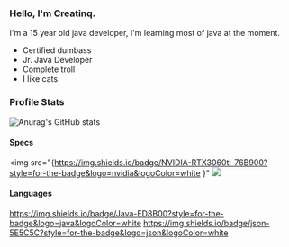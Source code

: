 ### Hello, I'm Creatinq.

I'm a 15 year old java developer, I'm learning most of java at the moment.
- Certified dumbass
- Jr. Java Developer
- Complete troll
- I like cats

### Profile Stats

![Anurag's GitHub stats](https://github-readme-stats.vercel.app/api?username=Creatinq&show_icons=true&theme=graywhite)

#### Specs

<img src="{https://img.shields.io/badge/NVIDIA-RTX3060ti-76B900?style=for-the-badge&logo=nvidia&logoColor=white }" <img src="{https://img.shields.io/badge/Intel%20Core_i5_11th-0071C5?style=for-the-badge&logo=intel&logoColor=white}"/> 

#### Languages

https://img.shields.io/badge/Java-ED8B00?style=for-the-badge&logo=java&logoColor=white https://img.shields.io/badge/json-5E5C5C?style=for-the-badge&logo=json&logoColor=white


